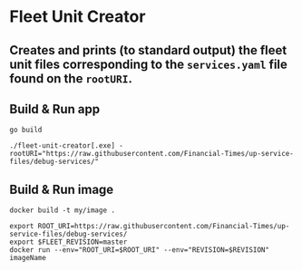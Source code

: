 # Fleet Unit Creator

## Creates and prints (to standard output) the fleet unit files corresponding to the `services.yaml` file found on the `rootURI`.

## Build & Run app

`go build`

`./fleet-unit-creator[.exe] -rootURI="https://raw.githubusercontent.com/Financial-Times/up-service-files/debug-services/"`

## Build & Run image

`docker build -t my/image .`

```
export ROOT_URI=https://raw.githubusercontent.com/Financial-Times/up-service-files/debug-services/
export $FLEET_REVISION=master
docker run --env="ROOT_URI=$ROOT_URI" --env="REVISION=$REVISION" imageName
```
